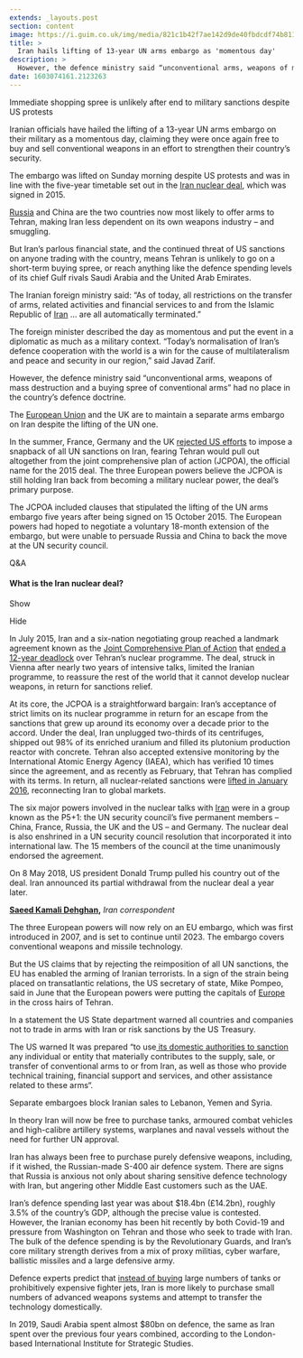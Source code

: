 ```yaml
--- 
extends: _layouts.post 
section: content 
image: https://i.guim.co.uk/img/media/821c1b42f7ae142d9de40fbdcdf74b811e4abfc9/0_94_2912_1748/master/2912.jpg?width=1200&height=630&quality=85&auto=format&fit=crop&overlay-align=bottom%2Cleft&overlay-width=100p&overlay-base64=L2ltZy9zdGF0aWMvb3ZlcmxheXMvdGctZGVmYXVsdC5wbmc&enable=upscale&s=d7b65887a83a3a6bd15cfe8e55f5141a 
title: > 
  Iran hails lifting of 13-year UN arms embargo as 'momentous day' 
description: > 
  However, the defence ministry said “unconventional arms, weapons of mass destruction and a buying spree of conventional arms” had no place in the country’s defence doctrine.The European Union and the UK are to maintain a separate arms embargo on Iran despite the lifting of the UN one.The JCPOA included clauses that stipulated the lifting of the UN arms embargo five years after being signed on 15 October 2015.Q&A What is the Iran nuclear deal?Under the deal, Iran unplugged two-thirds of its centrifuges, shipped out 98% of its enriched uranium and filled its plutonium production reactor with concrete. 
date: 1603074161.2123263 
--- 
```

<div><p>Immediate shopping spree is unlikely after end to military sanctions despite US protests</p><p>Iranian officials have hailed the lifting of a 13-year UN arms embargo on their military as a momentous day, claiming they were once again free to buy and sell conventional weapons in an effort to strengthen their country&#8217;s security.</p>
<p>The embargo was lifted on Sunday morning despite US protests and was in line with the five-year timetable set out in the <a href="https://www.theguardian.com/world/iran-nuclear-deal" class="u-underline">Iran nuclear deal</a>, which was signed in 2015.</p>
<p><a href="https://www.theguardian.com/world/russia" class="u-underline">Russia</a> and China are the two countries now most likely to offer arms to Tehran, making Iran less dependent on its own weapons industry &#8211; and smuggling.</p>
<p>But Iran&#8217;s parlous financial state, and the continued threat of US sanctions on anyone trading with the country, means Tehran is unlikely to go on a short-term buying spree, or reach anything like the defence spending levels of its chief Gulf rivals Saudi Arabia and the United Arab Emirates.</p>
<p>The Iranian foreign ministry said: &#8220;As of today, all restrictions on the transfer of arms, related activities and financial services to and from the Islamic Republic of <a href="https://www.theguardian.com/world/iran" class="u-underline">Iran</a> &#8230; are all automatically terminated.&#8221;</p>
<p>The foreign minister described the day as momentous and put the event in a diplomatic as much as a military context. &#8220;Today&#8217;s normalisation of Iran&#8217;s defence cooperation with the world is a win for the cause of multilateralism and peace and security in our region,&#8221; said Javad Zarif.</p>
<p>However, the defence ministry said &#8220;unconventional arms, weapons of mass destruction and a buying spree of conventional arms&#8221; had no place in the country&#8217;s defence doctrine.</p>
<p>The <a href="https://www.theguardian.com/world/eu" class="u-underline">European Union</a> and the UK are to maintain a separate arms embargo on Iran despite the lifting of the UN one.</p>
<p>In the summer, France, Germany and the UK <a href="https://www.theguardian.com/world/2020/sep/10/uk-france-and-germany-agree-to-reject-us-demand-for-iran-snapback-sanctions" class="u-underline">rejected US efforts</a> to impose a snapback of all UN sanctions on Iran, fearing Tehran would pull out altogether from the joint comprehensive plan of action (JCPOA), the official name for the 2015 deal. The three European powers believe the JCPOA is still holding Iran back from becoming a military nuclear power, the deal&#8217;s primary purpose.</p>
<p>The JCPOA included clauses that stipulated the lifting of the UN arms embargo five years after being signed on 15 October 2015. The European powers had hoped to negotiate a voluntary 18-month extension of the embargo, but were unable to persuade Russia and China to back the move at the UN security council.</p>


 <p class="atom--snippet__label">Q&amp;A</p> <h4 class="atom--snippet__headline">What is the Iran nuclear deal?</h4> <p class="atom__button atom__button--large atom__button--rounded atom--snippet__handle"> <p class="is-on">


 Show</p> <p class="is-off">


 Hide</p> </p> 
<p>In July 2015, Iran and a six-nation negotiating group reached a landmark agreement known as the&#160;<a href="https://www.theguardian.com/world/2015/jul/14/iran-nuclear-deal-full-text-of-joint-comprehensive-plan-of-action" class="u-underline">Joint Comprehensive Plan of Action</a>&#160;that&#160;<a href="https://www.theguardian.com/world/2015/jul/14/iran-nuclear-deal-expected-to-be-announced-in-vienna" class="u-underline">ended a 12-year deadlock</a>&#160;over Tehran&#8217;s nuclear programme. The deal, struck in Vienna after nearly two years of intensive talks, limited the Iranian programme, to reassure the rest of the world that it cannot develop nuclear weapons, in return for sanctions relief.<br></p>
<p>At its core, the JCPOA is a straightforward bargain: Iran&#8217;s acceptance of strict limits on its nuclear programme in return for an escape from the sanctions that grew up around its economy over a decade prior to the accord. Under the deal, Iran unplugged two-thirds of its centrifuges, shipped out 98% of its enriched uranium and filled its plutonium production reactor with concrete. Tehran also accepted extensive monitoring by the International Atomic Energy Agency (IAEA), which has verified 10 times since the agreement, and as recently as February, that Tehran has complied with its terms. In return, all nuclear-related sanctions were&#160;<a href="https://www.theguardian.com/world/2016/jan/16/sanctions-against-iran-to-be-lifted-after-compliance-with-nuclear-deal" class="u-underline">lifted in January 2016</a>, reconnecting Iran to global markets.</p>
<p>The six major powers involved in the nuclear talks with&#160;<a href="https://www.theguardian.com/world/iran" class="u-underline">Iran</a>&#160;were in a group known as the P5+1: the UN security council&#8217;s five permanent members &#8211; China, France, Russia, the UK and the US &#8211; and Germany. The nuclear deal is also enshrined in a UN security council resolution that incorporated it into international law. The 15 members of the council at the time unanimously endorsed the agreement.</p>
<p>On 8 May 2018, US president Donald Trump pulled his country out of the deal. Iran announced its partial withdrawal from the nuclear deal a year later.</p>
<p><b><a href="https://www.theguardian.com/profile/saeedkamalidehghan" class="u-underline">Saeed Kamali Dehghan</a>,</b>&#160;<i>Iran correspondent</i></p>


<p>The three European powers will now rely on an EU embargo, which was first introduced in 2007, and is set to continue until 2023. The embargo covers conventional weapons and missile technology.</p>
<p>But the US claims that by rejecting the reimposition of all UN sanctions, the EU has enabled the arming of Iranian terrorists. In a sign of the strain being placed on transatlantic relations, the US secretary of state, Mike Pompeo, said in June that the European powers were putting the capitals of <a href="https://www.theguardian.com/world/europe-news" class="u-underline">Europe</a> in the cross hairs of Tehran.</p>
<p>In a statement the US State department warned all countries and companies not to trade in arms with Iran or risk sanctions by the US Treasury. </p>
<p>The US warned It was prepared &#8220;to use<a href="https://lnks.gd/l/eyJhbGciOiJIUzI1NiJ9.eyJidWxsZXRpbl9saW5rX2lkIjoxMDMsInVyaSI6ImJwMjpjbGljayIsImJ1bGxldGluX2lkIjoiMjAyMDEwMTguMjg5MjM2NjEiLCJ1cmwiOiJodHRwczovL3d3dy53aGl0ZWhvdXNlLmdvdi9icmllZmluZ3Mtc3RhdGVtZW50cy9zdGF0ZW1lbnQtcHJlc2lkZW50LXJlZ2FyZGluZy1uZXctcmVzdHJpY3Rpb25zLWlyYW5zLW51Y2xlYXItYmFsbGlzdGljLW1pc3NpbGUtY29udmVudGlvbmFsLXdlYXBvbnMtcHVyc3VpdHMvIn0.GDfvsQs7_4wBThLKGC_Qcf95FGVgKzURwxE9cmBD9wk/s/100369174/br/87057900799-l" class="u-underline"> its domestic authorities to sanction</a> any individual or entity that materially contributes to the supply, sale, or transfer of conventional arms to or from Iran, as well as those who provide technical training, financial support and services, and other assistance related to these arms&#8220;. </p>
<p>Separate embargoes block Iranian sales to Lebanon, Yemen and Syria.</p>
<p>In theory Iran will now be free to purchase tanks, armoured combat vehicles and high-calibre artillery systems, warplanes and naval vessels without the need for further UN approval.</p>
<p>Iran has always been free to purchase purely defensive weapons, including, if it wished, the Russian-made S-400 air defence system. There are signs that Russia is anxious not only about sharing sensitive defence technology with Iran, but angering other Middle East customers such as the UAE.</p>
<p>Iran&#8217;s defence spending last year was about $18.4bn (&#163;14.2bn), roughly 3.5% of the country&#8217;s GDP, although the precise value is contested. However, the Iranian economy has been hit recently by both Covid-19 and pressure from Washington on Tehran and those who seek to trade with Iran. The bulk of the defence spending is by the Revolutionary Guards, and Iran&#8217;s core military strength derives from a mix of proxy militias, cyber warfare, ballistic missiles and a large defensive army.</p>
<p>Defence experts predict that <a href="https://www.washingtoninstitute.org/uploads/Documents/opeds/Eisenstadt20171219-IISS-chapter.pdf" class="u-underline">instead of buying</a> large numbers of tanks or prohibitively expensive fighter jets, Iran is more likely to purchase small numbers of advanced weapons systems and attempt to transfer the technology domestically.</p>
<p>In 2019, Saudi Arabia spent almost $80bn on defence, the same as Iran spent over the previous four years combined, according to the London-based International Institute for Strategic Studies.</p>
<p class="after-article js-after-article"></p>
</div>